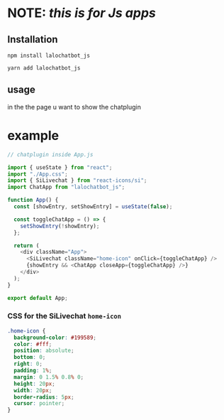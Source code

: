 # NOTE: _this is for Js apps_

## Installation

```shell
npm install lalochatbot_js
```

```shell
yarn add lalochatbot_js
```

## usage

in the the page u want to show the chatplugin

# example

```js
// chatplugin inside App.js

import { useState } from "react";
import "./App.css";
import { SiLivechat } from "react-icons/si";
import ChatApp from "lalochatbot_js";

function App() {
  const [showEntry, setShowEntry] = useState(false);

  const toggleChatApp = () => {
    setShowEntry(!showEntry);
  };

  return (
    <div className="App">
      <SiLivechat className="home-icon" onClick={toggleChatApp} />
      {showEntry && <ChatApp closeApp={toggleChatApp} />}
    </div>
  );
}

export default App;
```

### CSS for the SiLivechat `home-icon`

```css
.home-icon {
  background-color: #199589;
  color: #fff;
  position: absolute;
  bottom: 0;
  right: 0;
  padding: 1%;
  margin: 0 1.5% 0.8% 0;
  height: 20px;
  width: 20px;
  border-radius: 5px;
  cursor: pointer;
}
```
